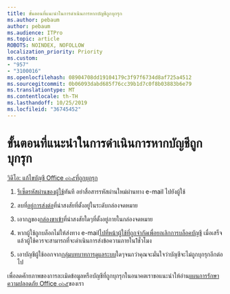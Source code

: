 ```yaml
---
title: ขั้นตอนที่แนะนำในการดำเนินการหากบัญชีถูกบุกรุก
ms.author: pebaum
author: pebaum
ms.audience: ITPro
ms.topic: article
ROBOTS: NOINDEX, NOFOLLOW
localization_priority: Priority
ms.custom:
- "957"
- "3100016"
ms.openlocfilehash: 08904708dd19104179c3f97f6734d8af725a4512
ms.sourcegitcommit: 0b06093dabd685f76cc39b1d7c0f8b03883b6e79
ms.translationtype: MT
ms.contentlocale: th-TH
ms.lasthandoff: 10/25/2019
ms.locfileid: "36745452"
---
```

# <a name="recommended-steps-to-take-if-an-account-is-compromised"></a>ขั้นตอนที่แนะนำในการดำเนินการหากบัญชีถูกบุกรุก

[วิดีโอ: แก้ไขบัญชี Office ๓๖๕ที่ถูกบุกรุก](https://www.microsoft.com/videoplayer/embed/RE2jvOb?pid=ocpVideo0-innerdiv-oneplayer&amp;postJsllMsg=true&amp;maskLevel=20&amp;autoplay=true)
  
1. [รีเซ็ตรหัสผ่านของผู้ใช้](https://docs.microsoft.com/office365/admin/add-users/reset-passwords)ทันที อย่าสื่อสารรหัสผ่านใหม่ผ่านทาง e-mail ไปยังผู้ใช้

2. ลบที่[อยู่การส่งต่อ](https://docs.microsoft.com/office365/admin/email/configure-email-forwarding)ที่น่าสงสัยที่ตั้งอยู่ในระดับกล่องจดหมาย

3. เอากฎของ[กล่องขาเข้า](https://support.office.com/article/1433E3A0-7FB0-4999-B536-50E05CB67FED)ที่น่าสงสัยใดๆที่ตั้งอยู่ภายในกล่องจดหมาย

4. หากผู้ใช้ถูกบล็อกไม่ให้ส่งทาง e-mail[ไปที่หน้าผู้ใช้ที่ถูกจำกัดเพื่อยกเลิกการบล็อคบัญชี](https://protection.office.com/?hash=/restrictedusers) เมื่อเสร็จแล้วผู้ใช้ควรจะสามารถที่จะดำเนินการส่งข้อความภายใน1ชั่วโมง

5. เอาบัญชีผู้ใช้ออกจาก[กลุ่มบทบาทการดูแลระบบ](https://docs.microsoft.com//office365/admin/add-users/assign-admin-roles)ใดๆจนกว่าคุณจะมั่นใจว่าบัญชีจะไม่ถูกบุกรุกอีกต่อไป

เพื่อลดศักยภาพของการละเมิดข้อมูลหรือบัญชีที่ถูกบุกรุกในอนาคตเราขอแนะนำให้อ่าน[แผนการรักษาความปลอดภัย Office ๓๖๕](https://docs.microsoft.com//office365/securitycompliance/security-roadmap)ของเรา
  